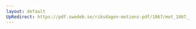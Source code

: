 ```yaml
---
layout: default
UpRedirect: https://pdf.swedeb.se/riksdagen-motions-pdf/1867/mot_1867__ak__00121/mot_1867__ak__00121_002.pdf
---
```

